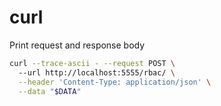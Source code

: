 # curl





Print request and response body

```bash
curl --trace-ascii - --request POST \                                                                                                   (⎈ otomi-eks-dev:default)
  --url http://localhost:5555/rbac/ \
  --header 'Content-Type: application/json' \
  --data "$DATA"
```

